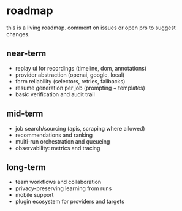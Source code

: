 # roadmap

this is a living roadmap. comment on issues or open prs to suggest changes.

## near-term
- replay ui for recordings (timeline, dom, annotations)
- provider abstraction (openai, google, local)
- form reliability (selectors, retries, fallbacks)
- resume generation per job (prompting + templates)
- basic verification and audit trail

## mid-term
- job search/sourcing (apis, scraping where allowed)
- recommendations and ranking
- multi-run orchestration and queueing
- observability: metrics and tracing

## long-term
- team workflows and collaboration
- privacy-preserving learning from runs
- mobile support
- plugin ecosystem for providers and targets
